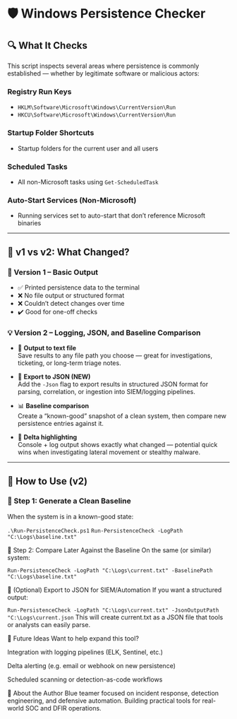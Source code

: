 # 🛡️ Windows Persistence Checker

## 🔍 What It Checks  
This script inspects several areas where persistence is commonly established — whether by legitimate software or malicious actors:

### Registry Run Keys
- `HKLM\Software\Microsoft\Windows\CurrentVersion\Run`  
- `HKCU\Software\Microsoft\Windows\CurrentVersion\Run`

### Startup Folder Shortcuts
- Startup folders for the current user and all users

### Scheduled Tasks
- All non-Microsoft tasks using `Get-ScheduledTask`

### Auto-Start Services (Non-Microsoft)
- Running services set to auto-start that don’t reference Microsoft binaries

---

## 🔄 v1 vs v2: What Changed?

### 🧾 Version 1 – Basic Output
- ✅ Printed persistence data to the terminal  
- ❌ No file output or structured format  
- ❌ Couldn’t detect changes over time  
- ✔️ Good for one-off checks

### 💡 Version 2 – Logging, JSON, and Baseline Comparison
- 📝 **Output to text file**  
  Save results to any file path you choose — great for investigations, ticketing, or long-term triage notes.

- 🧮 **Export to JSON (NEW)**  
  Add the `-Json` flag to export results in structured JSON format for parsing, correlation, or ingestion into SIEM/logging pipelines.

- 📊 **Baseline comparison**  
  Create a “known-good” snapshot of a clean system, then compare new persistence entries against it.

- 🎯 **Delta highlighting**  
  Console + log output shows exactly what changed — potential quick wins when investigating lateral movement or stealthy malware.

---

## 🚀 How to Use (v2)

### 🔹 Step 1: Generate a Clean Baseline  
When the system is in a known-good state:


`.\Run-PersistenceCheck.ps1`
`Run-PersistenceCheck -LogPath "C:\Logs\baseline.txt"`

🔹 Step 2: Compare Later Against the Baseline
On the same (or similar) system:

`Run-PersistenceCheck -LogPath "C:\Logs\current.txt" -BaselinePath "C:\Logs\baseline.txt"`

🔹 (Optional) Export to JSON for SIEM/Automation
If you want a structured output:

`Run-PersistenceCheck -LogPath "C:\Logs\current.txt" -JsonOutputPath "C:\Logs\current.json`
This will create current.txt as a JSON file that tools or analysts can easily parse.

🔧 Future Ideas
Want to help expand this tool?

Integration with logging pipelines (ELK, Sentinel, etc.)

Delta alerting (e.g. email or webhook on new persistence)

Scheduled scanning or detection-as-code workflows

👤 About the Author
Blue teamer focused on incident response, detection engineering, and defensive automation.
Building practical tools for real-world SOC and DFIR operations.

